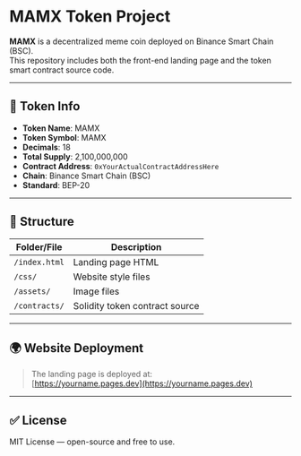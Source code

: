 # MAMX Token Project

**MAMX** is a decentralized meme coin deployed on Binance Smart Chain (BSC).  
This repository includes both the front-end landing page and the token smart contract source code.

---

## 🔗 Token Info

- **Token Name**: MAMX
- **Token Symbol**: MAMX
- **Decimals**: 18
- **Total Supply**: 2,100,000,000
- **Contract Address**: `0xYourActualContractAddressHere`
- **Chain**: Binance Smart Chain (BSC)
- **Standard**: BEP-20

---

## 📂 Structure

| Folder/File      | Description                   |
|------------------|-------------------------------|
| `/index.html`    | Landing page HTML             |
| `/css/`          | Website style files           |
| `/assets/`       | Image files                   |
| `/contracts/`    | Solidity token contract source|

---

## 🌍 Website Deployment

> The landing page is deployed at:  
> [https://yourname.pages.dev](https://yourname.pages.dev)

---

## ✅ License

MIT License — open-source and free to use.

